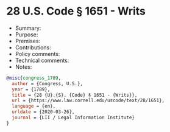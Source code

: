 # 28 U.S. Code § 1651 - Writs

- Summary:
- Purpose:
- Premises:
- Contributions:
- Policy comments:
- Technical comments:
- Notes:

```bib
@misc{congress_1789,
  author = {Congress, U.S.},
  year = {1789},
  title = {28 {U}.{S}. {Code} § 1651 - {Writs}},
  url = {https://www.law.cornell.edu/uscode/text/28/1651},
  language = {en},
  urldate = {2020-03-26},
  journal = {LII / Legal Information Institute}
}
```
